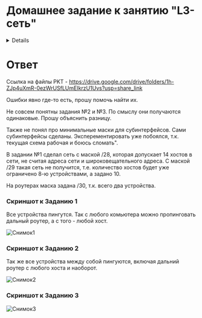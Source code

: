 # Домашнее задание к занятию "L3-сеть"

<details>
Эти задания дополнительные — не обязательные к выполнению. Они никак не повлияют на получение зачёта по домашнему заданию. Вы можете выполнить их, если хотите глубже разобраться в материале. Пожалуйста, присылайте на проверку все задания сразу. Вопросы по решению заданий задавайте в чате учебной группы.

---

### Цели задания:
- научиться правильно рассчитывать маску для выделенных подсетей,
- освоить конфигурацию сетевых интерфейсов устройств, работающих на третьем уровне модели OSI,
- научиться создавать IP-связность между устройствами.

Практика закрепляет знания о работе устройств на сетевом уровне модели OSI. Полученные навыки пригодятся для понимания принципов построения сети и создания связности сетевых устройств между собой.

### Чеклист готовности к домашнему заданию:
1. вы прочитали статью [«Основы работы с Cisco Packet Tracer»;](https://pc.ru/articles/osnovy-raboty-s-cisco-packet-tracer)
2. на вашем компьютере установлена программа Cisco Packet Tracer;
3. вы выполнили домашнее задание [«L2-сеть».](https://github.com/netology-code/snet-homeworks/blob/snet-18/4-02.md)

### Инструкция по выполнению: 
- Выполните оба задания.
- Сделайте скриншоты из Cisco Packet Tracer по итогам выполнения каждого задания.
- Отправьте на проверку в личном кабинете Нетологии два PKT-файла. Файлы прикрепите в раздел «Решение» в практическом задании.
- В комментариях к решению в личном кабинете напишите пояснения к полученным результатам. 

---

## Задание 1. Сборка локальной сети
*Важно. Задание сквозное и составлено на основе практического задания из домашней работы [«L2-сеть».](https://github.com/netology-code/snet-homeworks/blob/snet-18/4-02.md)* 

### Описание задания
Перед вами стоит задача собрать часть локальной сети главного офиса. 

В вашем распоряжении две сети:
- 192.168.0.0 — предназначена для устройств главного офиса;
- 10.0.0.0 — предназначена для сетевого оборудования главного офиса.

Необходимо из каждой выделить минимальную подсеть для 4 сетевых устройств и 10 пользовательских устройств.

### Требования к результату:
- Отправьте PKT-файл с выполненным заданием.
- Добавьте скриншоты с доступностью устройств между собой и ответ на вопрос.

### Процесс выполнения:
1. Запустите программу Cisco Packet Tracer.
2. В программе загрузите предыдущую практическую работу.
3. Добавьте два маршрутизатора, соедините и создайте между ними сетевую связность.
4. К одному из маршрутизаторов подключите гигабитным интерфейсом ещё один коммутатор, за которым подключены два ПК, два ноутбука и два принтера. Это будет сеть главного офиса.
5. Выделите минимальную подсеть для 10 пользовательских устройств.
6. Настройте сетевые интерфейсы всех оконечных устройств так, чтобы была доступность всех со всеми.
7. Проверьте доступность каждого типа устройств с маршрутизатора, к которому они подключены, командой ping.
8. Какую минимальную маску необходимо выделить для устройств и почему? Ответ внесите в комментарии к решению задания в личном кабинете.

### Топология после выполнения задания должна выглядеть так:
[![](https://i.postimg.cc/T2s1mSHC/nELDf2C9.jpg)](https://postimg.cc/LhzmFyS1)
---

## Задание 2. Подключение локальной сети 
*Важно. Задание сквозное и составлено на основе практического задания из домашней работы [«L2-сеть».](https://github.com/netology-code/snet-homeworks/blob/snet-18/4-02.md)*

### Описание задания
Перед вами стоит задача подключить получившуюся небольшую локальную сеть к главной сети офиса. 

### Требования к результату:
- Отправьте PKT-файл с выполненным заданием.
- Добавьте скриншоты с доступностью устройств между собой и ответы на вопросы.

### Процесс выполнения:
1. Запустите программу Cisco Packet Tracer.
2. В программе загрузите предыдущую практическую работу.
3. Маршрутизатор без устройств соедините с любым коммутатором из предыдущей практической задачи домашней работы 4.2 «L2-сеть». 
4. Создайте сабинтерфейсы для каждой VLAN: 10, 20, 30.
5. Назначьте IP-адреса каждому сабинтерфейсу.
6. Напишите в комментариях, какую минимальную маску необходимо указать для сабинтерфейса, обоснуйте своё решение.
7. Проверьте связь маршрутизатора с конечными устройствами в каждой VLAN командой ping.
8. Есть ли доступность между компьютерами за разными сетями маршрутизаторов? Ответ внесите в комментарии к решению задания в личном кабинете.

### Топология после выполнения задания должна иметь следующий вид:
[![](https://i.postimg.cc/pLD0NLVm/U3jjCbKB.jpg)](https://postimg.cc/Jsz3Zmk8)
---

## Задание 3. Создание связности между сетями 

*ВАЖНО. Задание является сквозным и составлено на основе практической задачи из домашних работ ["L2-сеть"](https://github.com/netology-code/snet-homeworks/blob/snet-18/4-02.md) и [“L3-сеть”](https://github.com/netology-code/snet-homeworks/edit/snet-18/4-03.md).* 

### Описание задания
Перед вами стоит задача создать доступность устройств небольшой локальной сети к главной сети офиса. 

### Требование к результату
- Отправьте файл .pkt с выполненным заданием.
- К выполненной задаче добавьте скриншоты с доступностью устройств между собой.

### Процесс выполнения
1. Запустите программу Cisco Packet Tracer.
2. В программе Cisco Packet Tracer загрузите предыдущую практическую работу из домашних заданий [4.2 "L2-сеть".](https://github.com/netology-code/snet-homeworks/blob/snet-18/4-02.md) и [4.3 “L3-сеть”](https://github.com/netology-code/snet-homeworks/edit/snet-18/4-03.md).
3. На маршрутизаторах добавьте статические записи маршрутизации о доступности других сетей.
4. Проверьте связь с конечного устройств за одним маршрутизатором до конечного устройства за другим маршрутизатором.
5. Какой вид анонса внутренней сети вы выбрали и почему? Ответ внесите в комментарии к решению задания в личном кабинете Нетологии
--- 

### Общие критерии оценки
Домашнее задание считается выполненным, если:
- Выполнены оба задания.
- К заданию прикреплены два PKT-файла и скриншоты доступности устройств по итогам выполнения каждого задания.
- Подсети разбиты правильно с точки зрения количества находящихся в них устройств.
- На основе задания правильно функционирует сеть: есть доступность устройств между собой в рамках одного маршрутизатора, есть доступность каждого устройства до второго маршрутизатора в рамках каждого сабинтерфейса, есть доступность устройств между собой в разных подсетях.
 
</details>

# Ответ

Ссылка на файлы PKT - https://drive.google.com/drive/folders/1h-ZJp4uXmR-0ezWrUSfLUmEIkrzU1Uvs?usp=share_link

Ошибки явно где-то есть, прошу помочь найти их.

Не совсем понятны задания №2 и №3. По смыслу они получаются одинаковые. Прошу объяснить разницу.

Также не понял про минимальные маски для субинтерфейсов. Сами субинтерфейсы сделаны. Эксперементировать уже побоялся, т.к. текущая схема рабочая и боюсь сломать".

В  задании №1 сделал сеть с маской /28, которая допускает 14 хостов в сети, не считая адреса сети и широковещательного адреса. С маской /29 такая сеть не получится, т.е. количество хостов будет уже ограничено 8-ю устройствами, а задано 10.

На роутерах маска задана /30, т.к. всего два устройства.

### Скриншот к Заданию 1

Все устройства пингутся. Так с любого комьютера можно пропинговать дальный роутер, а с того - любой хост.

![Снимок1](https://user-images.githubusercontent.com/121082757/220407290-dba28986-b764-42b5-9ed3-2dc2d96e79ef.JPG)

### Скриншот к Заданию 2

Так же все устройства между собой пингуются, включая дальний роутер с любого хоста и наоборот.

![Снимок2](https://user-images.githubusercontent.com/121082757/220410603-ddc924fe-5e4d-42ac-bb32-8b7e52f27a42.JPG)

### Скриншот к Заданию 3

![Снимок3](https://user-images.githubusercontent.com/121082757/220410276-3efe7e4c-69c5-4ed1-919b-fb89f9df6fea.JPG)







